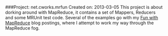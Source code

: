 ###Project: net.cworks.mrfun Created on: 2013-03-05
This project is about dorking around with MapReduce, it contains a set of Mappers, Reducers and some MRUnit test code.  Several of the examples go with my [Fun with MapReduce](http://www.corbettworks.net/blog/categories/funwithmapreduce/) blog postings, where I attempt to work my way through the MapReduce fog.


